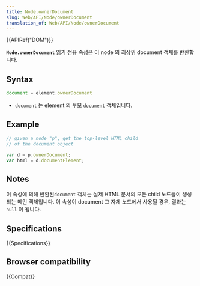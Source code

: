 ```yaml
---
title: Node.ownerDocument
slug: Web/API/Node/ownerDocument
translation_of: Web/API/Node/ownerDocument
---
```


{{APIRef("DOM")}}

**`Node.ownerDocument`** 읽기 전용 속성은 이 node 의 최상위 document 객체를 반환합니다.

## Syntax

```js
document = element.ownerDocument
```

- `document` 는 element 의 부모 [`document`](/ko/docs/DOM/document) 객체입니다.

## Example

```js
// given a node "p", get the top-level HTML child
// of the document object

var d = p.ownerDocument;
var html = d.documentElement;
```

## Notes

이 속성에 의해 반환된`document` 객체는 실제 HTML 문서의 모든 child 노드들이 생성되는 메인 객체입니다. 이 속성이 document 그 자체 노드에서 사용될 경우, 결과는 `null` 이 됩니다.

## Specifications

{{Specifications}}

## Browser compatibility

{{Compat}}
